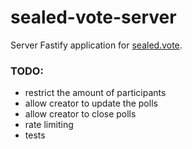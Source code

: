 # sealed-vote-server

Server Fastify application for [sealed.vote](https://sealed.vote).

### TODO:

-   restrict the amount of participants
-   allow creator to update the polls
-   allow creator to close polls
-   rate limiting
-   tests
